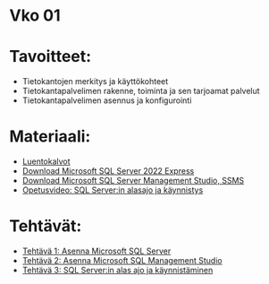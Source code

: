 # Vko 01
# Tavoitteet:

- Tietokantojen merkitys ja käyttökohteet 
- Tietokantapalvelimen rakenne, toiminta ja sen tarjoamat palvelut
- Tietokantapalvelimen asennus ja konfigurointi

# Materiaali: 
- [ Luentokalvot ](Luentokalvot_01.pdf)
- [ Download Microsoft SQL Server 2022 Express ](https://www.microsoft.com/en-US/download/details.aspx?id=104781)
- [ Download Microsoft SQL Server Management Studio, SSMS ](https://learn.microsoft.com/en-us/sql/ssms/download-sql-server-management-studio-ssms?view=sql-server-ver16)
- [Opetusvideo: SQL Server:in alasajo ja käynnistys](https://video.haaga-helia.fi/media/t/0_dqlnxf2r)

# Tehtävät:   

- [ Tehtävä 1: Asenna Microsoft SQL Server ](Tehtava_01.md)
- [ Tehtävä 2: Asenna Microsoft SQL Management Studio ](Tehtava_02.md)
- [ Tehtävä 3: SQL Server:in alas ajo ja käynnistäminen ](Tehtava_03.md)
